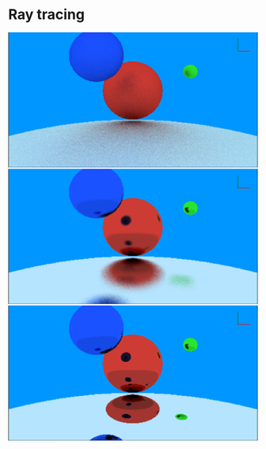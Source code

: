 # Ray tracing

![screenshot2](./img/foto3.png "roughnes 1")
![screenshot2](./img/foto2.png "roughnes 0.1")
![screenshot1](./img/foto.png "roughnes 0")